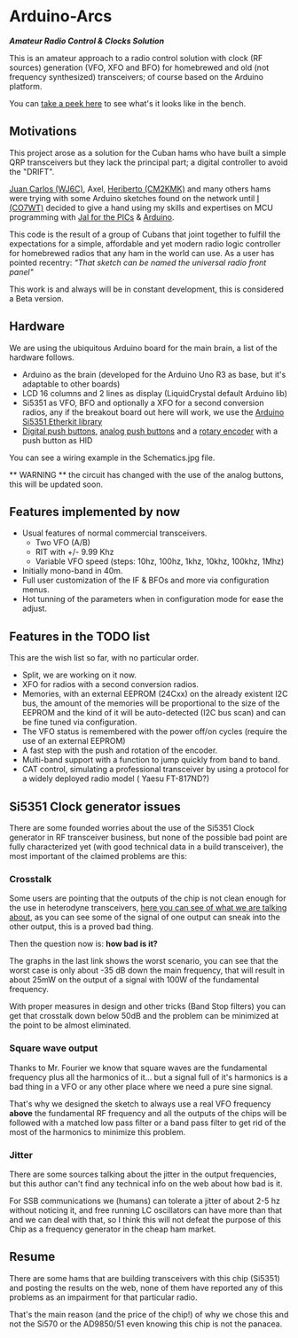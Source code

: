 
# Arduino-Arcs #

_**Amateur Radio Control & Clocks Solution**_

This is an amateur approach to a radio control solution with clock (RF sources) generation (VFO, XFO and BFO) for homebrewed and old (not frequency synthesized) transceivers; of course based on the Arduino platform.

You can [take a peek here](http://www.qrz.com/db/wj6c) to see what's it looks like in the bench.

## Motivations ##

This project arose as a solution for the Cuban hams who have built a simple QRP transceivers but they lack the principal part; a digital controller to avoid the "DRIFT".

[Juan Carlos (WJ6C)](http://www.qrz.com/db/wj6c), Axel, [Heriberto (CM2KMK)](http://www.qrz.com/db/wj6c) and many others hams were trying with some Arduino sketches found on the network until [I (CO7WT)](http://www.qrz.com/db/co7wt) decided to give a hand using my skills and expertises on MCU programming with [Jal for the PICs](http://www.justanotherlanguage.com)  & [Arduino](http://www.arduino.cc).

This code is the result of a group of Cubans that joint together to fulfill the expectations for a simple, affordable and yet modern radio logic controller for homebrewed radios that any ham in the world can use. As a user has pointed recentry: _"That sketch can be named the universal radio front panel"_

This work is and always will be in constant development, this is considered a Beta version.

## Hardware ##

We are using the ubiquitous Arduino board for the main brain, a list of the hardware follows.

- Arduino as the brain (developed for the Arduino Uno R3 as base, but it's adaptable to other boards)
- LCD 16 columns and 2 lines as display (LiquidCrystal default Arduino lib)
- Si5351 as VFO, BFO and optionally a XFO for a second conversion radios, any if the breakout board out here will work, we use the [Arduino Si5351 Etherkit library](https://github.com/etherkit/Si5351Arduino)
- [Digital push buttons](https://github.com/thomasfredericks/Bounce2/), [analog push buttons](https://github.com/pavelmc/AnaButtons/) and a [rotary encoder](https://github.com/mathertel/RotaryEncoder) with a push button as HID

You can see a wiring example in the Schematics.jpg file.

** WARNING ** the circuit has changed with the use of the analog buttons, this will be updated soon.

## Features implemented by now ##

- Usual features of normal commercial transceivers.
    - Two VFO (A/B)
    - RIT with +/- 9.99 Khz
    - Variable VFO speed (steps: 10hz, 100hz, 1khz, 10khz, 100khz, 1Mhz)
- Initially mono-band in 40m.
- Full user customization of the IF & BFOs and more via configuration menus.
- Hot tunning of the parameters when in configuration mode for ease the adjust.

## Features in the TODO list ##

This are the wish list so far, with no particular order.

- Split, we are working on it now.
- XFO for radios with a second conversion radios.
- Memories, with an external EEPROM (24Cxx) on the already existent I2C bus, the amount of the memories will be proportional to the size of the EEPROM and the kind of it will be auto-detected (I2C bus scan) and can be fine tuned via configuration.
- The VFO status is remembered with the power off/on cycles (require the use of an external EEPROM)
- A fast step with the push and rotation of the encoder.
- Multi-band support with a function to jump quickly from band to band.
- CAT control, simulating a professional transceiver by using a protocol for a widely deployed radio model ( Yaesu FT-817ND?)

## Si5351 Clock generator issues ##

There are some founded worries about the use of the Si5351 Clock generator in RF transceiver business, but none of the possible bad point are fully characterized yet (with good technical data in a build transceiver), the most important of the claimed problems are this:

### Crosstalk ###

Some users are pointing that the outputs of the chip is not clean enough for the use in heterodyne transceivers, [here you can see of what we are talking about](http://nt7s.com/2014/12/si5351a-investigations-part-8/), as you can see some of the signal of one output can sneak into the other output, this is a proved bad thing.

Then the question now is: **how bad is it?**

The graphs in the last link shows the worst scenario, you can see that the worst case is only about -35 dB down the main frequency, that will result in about 25mW on the output of a signal with 100W of the fundamental frequency.

With proper measures in design and other tricks (Band Stop filters) you can get that crosstalk down below 50dB and the problem can be minimized at the point to be almost eliminated.

### Square wave output ###

Thanks to Mr. Fourier we know that square waves are the fundamental frequency plus all the harmonics of it... but a signal full of it's harmonics is a bad thing in a VFO or any other place where we need a pure sine signal.

That's why we designed the sketch to always use a real VFO frequency **above** the fundamental RF frequency and all the outputs of the chips will be followed with a matched low pass filter or a band pass filter to get rid of the most of the harmonics to minimize this problem.

### Jitter ###

There are some sources talking about the jitter in the output frequencies, but this author can't find any technical info on the web about how bad is it.

For SSB communications we (humans) can tolerate a jitter of about 2-5 hz without noticing it, and free running LC oscillators can have more than that and we can deal with that, so I think this will not defeat the purpose of this Chip as a frequency generator in the cheap ham market.

## Resume ##

There are some hams that are building transceivers with this chip (Si5351) and posting the results on the web, none of them have reported any of this problems as an impairment for that particular radio.

That's the main reason (and the price of the chip!) of why we chose this and not the Si570 or the AD9850/51 even knowing this chip is not the panacea.
